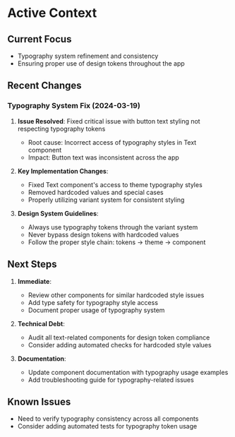 # Active Context

## Current Focus
- Typography system refinement and consistency
- Ensuring proper use of design tokens throughout the app

## Recent Changes
### Typography System Fix (2024-03-19)
1. **Issue Resolved**: Fixed critical issue with button text styling not respecting typography tokens
   - Root cause: Incorrect access of typography styles in Text component
   - Impact: Button text was inconsistent across the app

2. **Key Implementation Changes**:
   - Fixed Text component's access to theme typography styles
   - Removed hardcoded values and special cases
   - Properly utilizing variant system for consistent styling

3. **Design System Guidelines**:
   - Always use typography tokens through the variant system
   - Never bypass design tokens with hardcoded values
   - Follow the proper style chain: tokens → theme → component

## Next Steps
1. **Immediate**:
   - Review other components for similar hardcoded style issues
   - Add type safety for typography style access
   - Document proper usage of typography system

2. **Technical Debt**:
   - Audit all text-related components for design token compliance
   - Consider adding automated checks for hardcoded style values

3. **Documentation**:
   - Update component documentation with typography usage examples
   - Add troubleshooting guide for typography-related issues

## Known Issues
- Need to verify typography consistency across all components
- Consider adding automated tests for typography token usage 